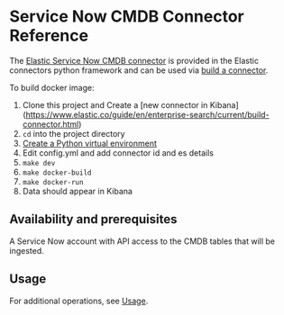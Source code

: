 # Service Now CMDB Connector Reference

The [Elastic Service Now CMDB connector](../connectors/sources/sncmdb.py) is provided in the Elastic connectors python framework and can be used via [build a connector](https://www.elastic.co/guide/en/enterprise-search/current/build-connector.html).

To build docker image:

1. Clone this project and Create a [new connector in Kibana] (https://www.elastic.co/guide/en/enterprise-search/current/build-connector.html)
2. `cd` into the project directory
3. [Create a Python virtual environment](https://docs.python.org/3/library/venv.html)
4. Edit config.yml and add connector id and es details
5. `make dev`
6. `make docker-build`
7. `make docker-run` 
8. Data should appear in Kibana

## Availability and prerequisites

A Service Now account with API access to the CMDB tables that will be ingested.

## Usage


For additional operations, see [Usage](https://www.elastic.co/guide/en/enterprise-search/master/connectors-usage.html).


